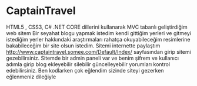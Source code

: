 # CaptainTravel
HTML5 , CSS3, C# .NET CORE dillerini kullanarak MVC tabanlı geliştirdiğim web sitem
Bir seyahat blogu yapmak istedim kendi gittiğim yerleri ve gitmeyi istediğim yerler hakkındaki araştırmaları rahatça okuyabileceğim resimlerine bakabileceğim bir site olsun istedim.
Sitemi internette paylaştım http://www.captaintravel.somee.com/Default/Index/ sayfasından girip sitemi gezebilirsiniz.
Sitemde bir admin paneli var ve benim şifrem ve kullanıcı adımla girip blog ekleyebilir silebilir güncelleyebilir yorumları kontrol edebilirsiniz.
Ben kodlarken çok eğlendim sizinde siteyi gezerken eğlenmeniz dileğiyle
